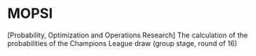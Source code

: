 # MOPSI
[Probability, Optimization and Operations Research] The calculation of the probabilities of the Champions League draw (group stage, round of 16)
